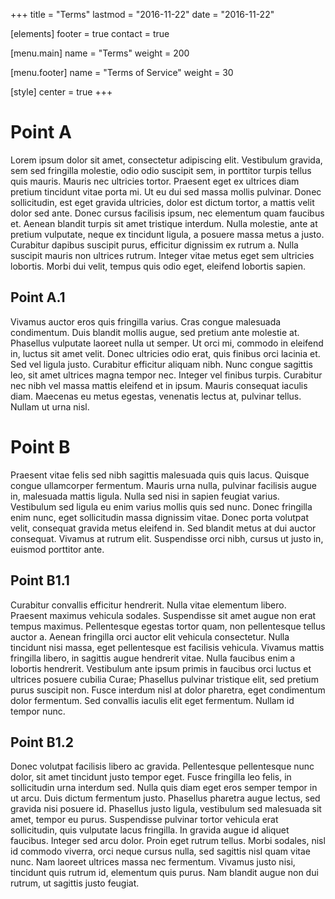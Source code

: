 +++
title = "Terms"
lastmod = "2016-11-22"
date = "2016-11-22"

[elements]
  footer = true
  contact = true

[menu.main]
  name = "Terms"
  weight = 200

[menu.footer]
  name = "Terms of Service"
  weight = 30

[style]
  center = true
+++

# Point A
 Lorem ipsum dolor sit amet, consectetur adipiscing elit. Vestibulum gravida, sem sed fringilla molestie, odio odio suscipit sem, in porttitor turpis tellus quis mauris. Mauris nec ultricies tortor. Praesent eget ex ultrices diam pretium tincidunt vitae porta mi. Ut eu dui sed massa mollis pulvinar. Donec sollicitudin, est eget gravida ultricies, dolor est dictum tortor, a mattis velit dolor sed ante. Donec cursus facilisis ipsum, nec elementum quam faucibus et. Aenean blandit turpis sit amet tristique interdum. Nulla molestie, ante at pretium vulputate, neque ex tincidunt ligula, a posuere massa metus a justo. Curabitur dapibus suscipit purus, efficitur dignissim ex rutrum a. Nulla suscipit mauris non ultrices rutrum. Integer vitae metus eget sem ultricies lobortis. Morbi dui velit, tempus quis odio eget, eleifend lobortis sapien.

## Point A.1
Vivamus auctor eros quis fringilla varius. Cras congue malesuada condimentum. Duis blandit mollis augue, sed pretium ante molestie at. Phasellus vulputate laoreet nulla ut semper. Ut orci mi, commodo in eleifend in, luctus sit amet velit. Donec ultricies odio erat, quis finibus orci lacinia et. Sed vel ligula justo. Curabitur efficitur aliquam nibh. Nunc congue sagittis leo, sit amet ultrices magna tempor nec. Integer vel finibus turpis. Curabitur nec nibh vel massa mattis eleifend et in ipsum. Mauris consequat iaculis diam. Maecenas eu metus egestas, venenatis lectus at, pulvinar tellus. Nullam ut urna nisl. 

# Point B
 Praesent vitae felis sed nibh sagittis malesuada quis quis lacus. Quisque congue ullamcorper fermentum. Mauris urna nulla, pulvinar facilisis augue in, malesuada mattis ligula. Nulla sed nisi in sapien feugiat varius. Vestibulum sed ligula eu enim varius mollis quis sed nunc. Donec fringilla enim nunc, eget sollicitudin massa dignissim vitae. Donec porta volutpat velit, consequat gravida metus eleifend in. Sed blandit metus at dui auctor consequat. Vivamus at rutrum elit. Suspendisse orci nibh, cursus ut justo in, euismod porttitor ante.

## Point B1.1
Curabitur convallis efficitur hendrerit. Nulla vitae elementum libero. Praesent maximus vehicula sodales. Suspendisse sit amet augue non erat tempus maximus. Pellentesque egestas tortor quam, non pellentesque tellus auctor a. Aenean fringilla orci auctor elit vehicula consectetur. Nulla tincidunt nisi massa, eget pellentesque est facilisis vehicula. Vivamus mattis fringilla libero, in sagittis augue hendrerit vitae. Nulla faucibus enim a lobortis hendrerit. Vestibulum ante ipsum primis in faucibus orci luctus et ultrices posuere cubilia Curae; Phasellus pulvinar tristique elit, sed pretium purus suscipit non. Fusce interdum nisl at dolor pharetra, eget condimentum dolor fermentum. Sed convallis iaculis elit eget fermentum. Nullam id tempor nunc.

## Point B1.2
Donec volutpat facilisis libero ac gravida. Pellentesque pellentesque nunc dolor, sit amet tincidunt justo tempor eget. Fusce fringilla leo felis, in sollicitudin urna interdum sed. Nulla quis diam eget eros semper tempor in ut arcu. Duis dictum fermentum justo. Phasellus pharetra augue lectus, sed gravida nisi posuere id. Phasellus justo ligula, vestibulum sed malesuada sit amet, tempor eu purus. Suspendisse pulvinar tortor vehicula erat sollicitudin, quis vulputate lacus fringilla. In gravida augue id aliquet faucibus. Integer sed arcu dolor. Proin eget rutrum tellus. Morbi sodales, nisl id commodo viverra, orci neque cursus nulla, sed sagittis nisl quam vitae nunc. Nam laoreet ultrices massa nec fermentum. Vivamus justo nisi, tincidunt quis rutrum id, elementum quis purus. Nam blandit augue non dui rutrum, ut sagittis justo feugiat.
